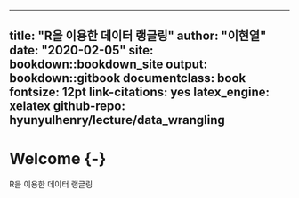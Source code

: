 
--- 
title: "R을 이용한 데이터 랭글링"
author: "이현열"
date: "2020-02-05"
site: bookdown::bookdown_site
output: bookdown::gitbook
documentclass: book
fontsize: 12pt
link-citations: yes
latex_engine: xelatex
github-repo: hyunyulhenry/lecture/data_wrangling
---

# Welcome {-}

R을 이용한 데이터 랭글링
